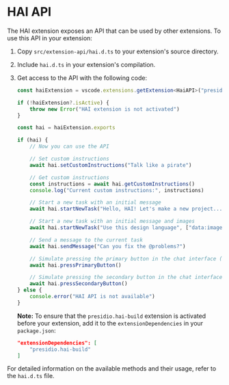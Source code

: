# HAI API

The HAI extension exposes an API that can be used by other extensions. To use this API in your extension:

1. Copy `src/extension-api/hai.d.ts` to your extension's source directory.
2. Include `hai.d.ts` in your extension's compilation.
3. Get access to the API with the following code:

    ```ts
    const haiExtension = vscode.extensions.getExtension<HaiAPI>("presidio.hai-build")

    if (!haiExtension?.isActive) {
    	throw new Error("HAI extension is not activated")
    }

    const hai = haiExtension.exports

    if (hai) {
    	// Now you can use the API

    	// Set custom instructions
    	await hai.setCustomInstructions("Talk like a pirate")

    	// Get custom instructions
    	const instructions = await hai.getCustomInstructions()
    	console.log("Current custom instructions:", instructions)

    	// Start a new task with an initial message
    	await hai.startNewTask("Hello, HAI! Let's make a new project...")

    	// Start a new task with an initial message and images
    	await hai.startNewTask("Use this design language", ["data:image/webp;base64,..."])

    	// Send a message to the current task
    	await hai.sendMessage("Can you fix the @problems?")

    	// Simulate pressing the primary button in the chat interface (e.g. 'Save' or 'Proceed While Running')
    	await hai.pressPrimaryButton()

    	// Simulate pressing the secondary button in the chat interface (e.g. 'Reject')
    	await hai.pressSecondaryButton()
    } else {
    	console.error("HAI API is not available")
    }
    ```

    **Note:** To ensure that the `presidio.hai-build` extension is activated before your extension, add it to the `extensionDependencies` in your `package.json`:

    ```json
    "extensionDependencies": [
        "presidio.hai-build"
    ]
    ```

For detailed information on the available methods and their usage, refer to the `hai.d.ts` file.
